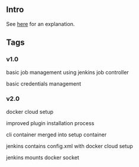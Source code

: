 ## Intro

See [here](https://zwischenzugs.wordpress.com/2016/01/24/ci-as-code-stateless-jenkins-deployments-using-docker/) for an explanation.

## Tags

### v1.0

basic job management using jenkins job controller

basic credentials management

### v2.0

docker cloud setup

improved plugin installation process

cli container merged into setup container

jenkins contains config.xml with docker cloud setup

jenkins mounts docker socket
